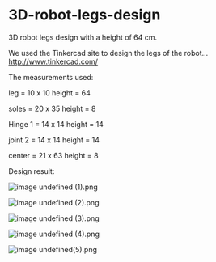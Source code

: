 # 3D-robot-legs-design
3D robot legs design with a height of 64 cm.

We used the Tinkercad site to design the legs of the robot...
http://www.tinkercad.com/


The measurements used:

leg = 10 x 10 height = 64

soles = 20 x 35 height = 8

Hinge 1 = 14 x 14 height = 14

joint 2 = 14 x 14 height = 14

center = 21 x 63 height = 8




Design result:



![image](https://user-images.githubusercontent.com/108034996/180445881-685fb8e4-37e0-4d38-91b3-a09ef10eace5.png)
undefined (1).png



![image](https://user-images.githubusercontent.com/108034996/180445926-7a4e4526-1086-4c81-848c-b7ecf7f1066f.png)
undefined (2).png



![image](https://user-images.githubusercontent.com/108034996/180445966-6f8973da-468a-4cb3-b184-8a8857b3aa25.png)
undefined (3).png



![image](https://user-images.githubusercontent.com/108034996/180446046-968b7e8b-b684-499f-8f6a-d427d9168bf4.png)
undefined (4).png



![image](https://user-images.githubusercontent.com/108034996/180446118-73b1444d-d928-4bbf-82b3-c7ae39f4d4d3.png)
undefined(5).png
